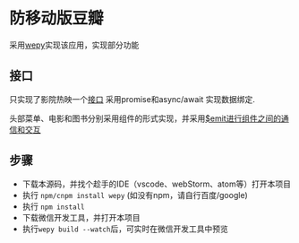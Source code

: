 # 防移动版豆瓣

采用[wepy](https://tencent.github.io/wepy/index.html)实现该应用，实现部分功能

## 接口
只实现了影院热映一个[接口](http://douban.uieee.com/v2/movie/in_theaters)
采用promise和async/await 实现数据绑定.

头部菜单、电影和图书分别采用组件的形式实现，并采用[$emit进行组件之间的通信和交互](https://tencent.github.io/wepy/document.html#/?id=%E7%BB%84%E4%BB%B6%E9%80%9A%E4%BF%A1%E4%B8%8E%E4%BA%A4%E4%BA%92)

## 步骤

* 下载本源码，并找个趁手的IDE（vscode、webStorm、atom等）打开本项目
* 执行 `npm/cnpm install wepy` (如没有npm，请自行百度/google)
* 执行 `npm install`
* 下载微信开发工具，并打开本项目
* 执行`wepy build --watch`后，可实时在微信开发工具中预览

